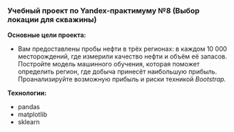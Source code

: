 ﻿### Учебный проект по Yandex-практимуму №8 (Выбор локации для скважины)

**Основные цели проекта:**
-  Вам предоставлены пробы нефти в трёх регионах: в каждом 10 000 месторождений, где измерили качество нефти и объём её запасов. Постройте модель машинного обучения, которая поможет определить регион, где добыча принесёт наибольшую прибыль. Проанализируйте возможную прибыль и риски техникой *Bootstrap.*

**Технологии:**   
- pandas
- matplotlib
- sklearn 